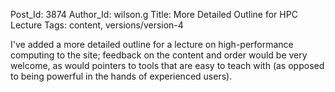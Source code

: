 Post_Id: 3874
Author_Id: wilson.g
Title: More Detailed Outline for HPC Lecture
Tags: content, versions/version-4

<p>I've added a more detailed outline for a lecture on high-performance computing to the site; feedback on the content and order would be very welcome, as would pointers to tools that are easy to teach with (as opposed to being powerful in the hands of experienced users).</p>
